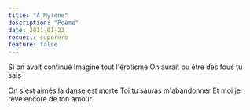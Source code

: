 ```yaml
---
title: "À Mylène"
description: "Poème"
date: 2011-01-23
recueil: superero
feature: false
---
```


Si on avait continué
Imagine tout l'érotisme
On aurait pu être des fous tu sais

On s'est aimés la danse est morte
Toi tu sauras m'abandonner
Et moi je rêve encore de ton amour
